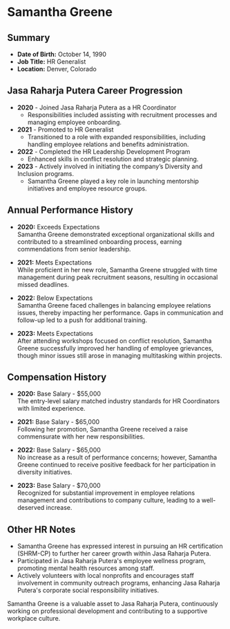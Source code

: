 # Samantha Greene

## Summary
- **Date of Birth:** October 14, 1990
- **Job Title:** HR Generalist
- **Location:** Denver, Colorado

## Jasa Raharja Putera Career Progression
- **2020** - Joined Jasa Raharja Putera as a HR Coordinator
  - Responsibilities included assisting with recruitment processes and managing employee onboarding.
- **2021** - Promoted to HR Generalist
  - Transitioned to a role with expanded responsibilities, including handling employee relations and benefits administration.
- **2022** - Completed the HR Leadership Development Program
  - Enhanced skills in conflict resolution and strategic planning.
- **2023** - Actively involved in initiating the company’s Diversity and Inclusion programs.
  - Samantha Greene played a key role in launching mentorship initiatives and employee resource groups.

## Annual Performance History
- **2020:** Exceeds Expectations  
  Samantha Greene demonstrated exceptional organizational skills and contributed to a streamlined onboarding process, earning commendations from senior leadership.

- **2021:** Meets Expectations  
  While proficient in her new role, Samantha Greene struggled with time management during peak recruitment seasons, resulting in occasional missed deadlines. 

- **2022:** Below Expectations  
  Samantha Greene faced challenges in balancing employee relations issues, thereby impacting her performance. Gaps in communication and follow-up led to a push for additional training.

- **2023:** Meets Expectations  
  After attending workshops focused on conflict resolution, Samantha Greene successfully improved her handling of employee grievances, though minor issues still arose in managing multitasking within projects.

## Compensation History
- **2020:** Base Salary - $55,000  
  The entry-level salary matched industry standards for HR Coordinators with limited experience.

- **2021:** Base Salary - $65,000  
  Following her promotion, Samantha Greene received a raise commensurate with her new responsibilities.

- **2022:** Base Salary - $65,000  
  No increase as a result of performance concerns; however, Samantha Greene continued to receive positive feedback for her participation in diversity initiatives.

- **2023:** Base Salary - $70,000  
  Recognized for substantial improvement in employee relations management and contributions to company culture, leading to a well-deserved increase.

## Other HR Notes
- Samantha Greene has expressed interest in pursuing an HR certification (SHRM-CP) to further her career growth within Jasa Raharja Putera. 
- Participated in Jasa Raharja Putera's employee wellness program, promoting mental health resources among staff.
- Actively volunteers with local nonprofits and encourages staff involvement in community outreach programs, enhancing Jasa Raharja Putera's corporate social responsibility initiatives. 

Samantha Greene is a valuable asset to Jasa Raharja Putera, continuously working on professional development and contributing to a supportive workplace culture.